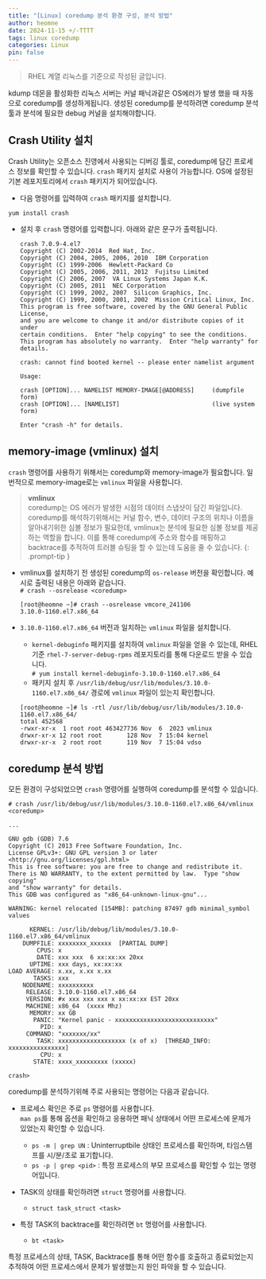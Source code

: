 ```yaml
---
title: "[Linux] coredump 분석 환경 구성, 분석 방법"
author: heomne
date: 2024-11-15 +/-TTTT
tags: linux coredump
categories: Linux
pin: false
---
```


> RHEL 계열 리눅스를 기준으로 작성된 글입니다.

kdump 데몬을 활성화한 리눅스 서버는 커널 패닉과같은 OS에러가 발생 했을 때 자동으로 coredump를 생성하게됩니다. 생성된 coredump를 분석하려면 coredump 분석 툴과 분석에 필요한 debug 커널을 설치해야합니다.

## Crash Utility 설치
Crash Utility는 오픈소스 진영에서 사용되는 디버깅 툴로, coredump에 담긴 프로세스 정보를 확인할 수 있습니다. `crash` 패키지 설치로 사용이 가능합니다. OS에 설정된 기본 레포지토리에서 `crash` 패키지가  되어있습니다.

- 다음 명령어를 입력하여 `crash` 패키지를 설치합니다.
```terminal
yum install crash
```

- 설치 후 `crash` 명령어를 입력합니다. 아래와 같은 문구가 출력됩니다.  
  ```terminal
  crash 7.0.9-4.el7
  Copyright (C) 2002-2014  Red Hat, Inc.
  Copyright (C) 2004, 2005, 2006, 2010  IBM Corporation
  Copyright (C) 1999-2006  Hewlett-Packard Co
  Copyright (C) 2005, 2006, 2011, 2012  Fujitsu Limited
  Copyright (C) 2006, 2007  VA Linux Systems Japan K.K.
  Copyright (C) 2005, 2011  NEC Corporation
  Copyright (C) 1999, 2002, 2007  Silicon Graphics, Inc.
  Copyright (C) 1999, 2000, 2001, 2002  Mission Critical Linux, Inc.
  This program is free software, covered by the GNU General Public License,
  and you are welcome to change it and/or distribute copies of it under
  certain conditions.  Enter "help copying" to see the conditions.
  This program has absolutely no warranty.  Enter "help warranty" for details.  

  crash: cannot find booted kernel -- please enter namelist argument

  Usage:

  crash [OPTION]... NAMELIST MEMORY-IMAGE[@ADDRESS]     (dumpfile form)
  crash [OPTION]... [NAMELIST]                          (live system form)

  Enter "crash -h" for details.
  ```

## memory-image (vmlinux) 설치
`crash` 명령어를 사용하기 위해서는 coredump와 memory-image가 필요합니다. 일번적으로 memory-image로는 `vmlinux` 파일을 사용합니다.

> **vmlinux**  
  coredump는 OS 에러가 발생한 시점의 데이터 스냅샷이 담긴 파일입니다. coredump를 해석하기위해서는 커널 함수, 변수, 데이터 구조의 위치나 이름을 알아내기위한 심볼 정보가 필요한데, vmlinux는 분석에 필요한 심볼 정보를 제공하는 역할을 합니다. 이를 통해 coredump에 주소와 함수를 매핑하고 backtrace를 추적하여 트러블 슈팅을 할 수 있는데 도움을 줄 수 있습니다.
  {: .prompt-tip }

- vmlinux를 설치하기 전 생성된 coredump의 `os-release` 버전을 확인합니다. 예시로 출력된 내용은 아래와 같습니다.  
  `# crash --osrelease <coredump>`
  ```terminal
  [root@heomne ~]# crash --osrelease vmcore_241106
  3.10.0-1160.el7.x86_64
  ```

- `3.10.0-1160.el7.x86_64` 버전과 일치하는 `vmlinux` 파일을 설치합니다.  
  - `kernel-debuginfo` 패키지를 설치하여 `vmlinux` 파일을 얻을 수 있는데, RHEL 기준 `rhel-7-server-debug-rpms` 레포지토리를 통해 다운로드 받을 수 있습니다.  
  `# yum install kernel-debuginfo-3.10.0-1160.el7.x86_64`
  - 패키지 설치 후 `/usr/lib/debug/usr/lib/modules/3.10.0-1160.el7.x86_64/` 경로에 `vmlinux` 파일이 있는지 확인합니다.
  ```terminal
  [root@heomne ~]# ls -rtl /usr/lib/debug/usr/lib/modules/3.10.0-1160.el7.x86_64/
  total 452568
  -rwxr-xr-x  1 root root 463427736 Nov  6  2023 vmlinux
  drwxr-xr-x 12 root root       128 Nov  7 15:04 kernel
  drwxr-xr-x  2 root root       119 Nov  7 15:04 vdso
  ```

## coredump 분석 방법
모든 환경이 구성되었으면 `crash` 명령어를 실행하여 coredump를 분석할 수 있습니다.

`# crash /usr/lib/debug/usr/lib/modules/3.10.0-1160.el7.x86_64/vmlinux <coredump>`

```terminal
...

GNU gdb (GDB) 7.6
Copyright (C) 2013 Free Software Foundation, Inc.
License GPLv3+: GNU GPL version 3 or later <http://gnu.org/licenses/gpl.html>
This is free software: you are free to change and redistribute it.
There is NO WARRANTY, to the extent permitted by law.  Type "show copying"
and "show warranty" for details.
This GDB was configured as "x86_64-unknown-linux-gnu"...

WARNING: kernel relocated [154MB]: patching 87497 gdb minimal_symbol values

      KERNEL: /usr/lib/debug/lib/modules/3.10.0-1160.el7.x86_64/vmlinux
    DUMPFILE: xxxxxxxx_xxxxxx  [PARTIAL DUMP]
        CPUS: x
        DATE: xxx xxx  6 xx:xx:xx 20xx
      UPTIME: xxx days, xx:xx:xx
LOAD AVERAGE: x.xx, x.xx x.xx
       TASKS: xxx
    NODENAME: xxxxxxxxxx
     RELEASE: 3.10.0-1160.el7.x86_64
     VERSION: #x xxx xxx xxx x xx:xx:xx EST 20xx
     MACHINE: x86_64  (xxxx Mhz)
      MEMORY: xx GB
       PANIC: "Kernel panic - xxxxxxxxxxxxxxxxxxxxxxxxxxxx"
         PID: x
     COMMAND: "xxxxxxx/xx"
        TASK: xxxxxxxxxxxxxxxxxxx (x of x)  [THREAD_INFO: xxxxxxxxxxxxxxxx]
         CPU: x
       STATE: xxxx_xxxxxxxxx (xxxxx)

crash>
```

coredump를 분석하기위해 주로 사용되는 명령어는 다음과 같습니다.

- 프로세스 확인은 주로 `ps` 명령어를 사용합니다.  
`man ps`를 통해 옵션을 확인하고 응용하면 패닉 상태에서 어떤 프로세스에 문제가 있었는지 확인할 수 있습니다.
  - `ps -m | grep UN` : Uninterruptbile 상태인 프로세스를 확인하며, 타임스탬프를 시/분/초로 표기합니다.
  - `ps -p | grep <pid>` : 특정 프로세스의 부모 프로세스를 확인할 수 있는 명령어입니다.

- TASK의 상태를 확인하려면 `struct` 명령어를 사용합니다.
  - `struct task_struct <task>`

- 특정 TASK의 backtrace를 확인하려면 `bt` 명령어를 사용합니다.
  - `bt <task>`

특정 프로세스의 상태, TASK, Backtrace를 통해 어떤 함수를 호출하고 종료되었는지 추적하여 어떤 프로세스에서 문제가 발생했는지 원인 파악을 할 수 있습니다.